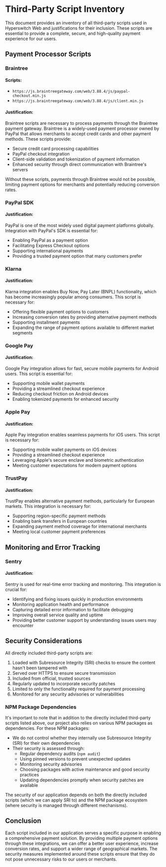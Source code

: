 # Third-Party Script Inventory

This document provides an inventory of all third-party scripts used in Hyperswitch Web and justifications for their inclusion. These scripts are essential to provide a complete, secure, and high-quality payment experience for our users.

## Payment Processor Scripts

### Braintree

#### Scripts:

- `https://js.braintreegateway.com/web/3.88.4/js/paypal-checkout.min.js`
- `https://js.braintreegateway.com/web/3.88.4/js/client.min.js`

#### Justification:

Braintree scripts are necessary to process payments through the Braintree payment gateway. Braintree is a widely-used payment processor owned by PayPal that allows merchants to accept credit cards and other payment methods. These scripts provide:

- Secure credit card processing capabilities
- PayPal checkout integration
- Client-side validation and tokenization of payment information
- Enhanced security through direct communication with Braintree's servers

Without these scripts, payments through Braintree would not be possible, limiting payment options for merchants and potentially reducing conversion rates.

### PayPal SDK

#### Justification:

PayPal is one of the most widely used digital payment platforms globally. Integration with PayPal's SDK is essential for:

- Enabling PayPal as a payment option
- Facilitating Express Checkout options
- Supporting international payments
- Providing a trusted payment option that many customers prefer

### Klarna

#### Justification:

Klarna integration enables Buy Now, Pay Later (BNPL) functionality, which has become increasingly popular among consumers. This script is necessary for:

- Offering flexible payment options to customers
- Increasing conversion rates by providing alternative payment methods
- Supporting installment payments
- Expanding the range of payment options available to different market segments

### Google Pay

#### Justification:

Google Pay integration allows for fast, secure mobile payments for Android users. This script is essential for:

- Supporting mobile wallet payments
- Providing a streamlined checkout experience
- Reducing checkout friction on Android devices
- Enabling tokenized payments for enhanced security

### Apple Pay

#### Justification:

Apple Pay integration enables seamless payments for iOS users. This script is necessary for:

- Supporting mobile wallet payments on iOS devices
- Providing a streamlined checkout experience
- Leveraging Apple's secure enclave and biometric authentication
- Meeting customer expectations for modern payment options

### TrustPay

#### Justification:

TrustPay enables alternative payment methods, particularly for European markets. This integration is necessary for:

- Supporting region-specific payment methods
- Enabling bank transfers in European countries
- Expanding payment method coverage for international merchants
- Meeting local customer payment preferences

## Monitoring and Error Tracking

### Sentry

#### Justification:

Sentry is used for real-time error tracking and monitoring. This integration is crucial for:

- Identifying and fixing issues quickly in production environments
- Monitoring application health and performance
- Capturing detailed error information to facilitate debugging
- Improving overall service quality and uptime
- Providing better customer support by understanding issues users may encounter

## Security Considerations

All directly included third-party scripts are:

1. Loaded with Subresource Integrity (SRI) checks to ensure the content hasn't been tampered with
2. Served over HTTPS to ensure secure transmission
3. Included from official, trusted sources
4. Regularly updated to incorporate security patches
5. Limited to only the functionality required for payment processing
6. Monitored for any security advisories or vulnerabilities

### NPM Package Dependencies

It's important to note that in addition to the directly included third-party scripts listed above, our project also relies on various NPM packages as dependencies. For these NPM packages:

- We do not control whether they internally use Subresource Integrity (SRI) for their own dependencies
- Their security is assessed through:
  - Regular dependency audits (`npm audit`)
  - Using pinned versions to prevent unexpected updates
  - Monitoring security advisories
  - Choosing packages with active maintenance and good security practices
  - Updating dependencies promptly when security patches are available

The security of our application depends on both the directly included scripts (which we can apply SRI to) and the NPM package ecosystem (where security is managed through different mechanisms).

## Conclusion

Each script included in our application serves a specific purpose in enabling a comprehensive payment solution. By providing multiple payment options through these integrations, we can offer a better user experience, increase conversion rates, and support a wider range of geographical markets. The security measures implemented around these scripts ensure that they do not pose unnecessary risks to our users or merchants.
